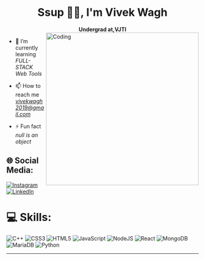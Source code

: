 <h1 align="center">Ssup 👋🏻, I'm Vivek Wagh</h1>
<div align="center"><strong > Undergrad at,VJTI</strong></div>

<img align="right" alt="Coding" width="400" src="https://media.giphy.com/media/i4MAH84pqe2m2aVojc/giphy.gif?cid=ecf05e47b14yeiaqjv2n3zegnq3jznipi6m9yxh63u8j2jwo&ep=v1_gifs_search&rid=giphy.gif&ct=g">

- 🌱 I’m currently learning _FULL-STACK Web Tools_

- 📫 How to reach me *vivekwagh2019@gmail.com*

- ⚡ Fun fact _null is an object_

## 🌐 Social Media:

[![Instagram](https://img.shields.io/badge/Instagram-%23E4405F.svg?logo=Instagram&logoColor=white)](https://instagram.com/k_u_n_a_l_1) [![LinkedIn](https://img.shields.io/badge/LinkedIn-%230077B5.svg?logo=linkedin&logoColor=white)](https://linkedin.com/in/kunalgoudani)

# 💻 Skills:

![C++](https://img.shields.io/badge/c++-%2300599C.svg?style=for-the-badge&logo=c%2B%2B&logoColor=white) ![CSS3](https://img.shields.io/badge/css3-%231572B6.svg?style=for-the-badge&logo=css3&logoColor=white) ![HTML5](https://img.shields.io/badge/html5-%23E34F26.svg?style=for-the-badge&logo=html5&logoColor=white) ![JavaScript](https://img.shields.io/badge/javascript-%23323330.svg?style=for-the-badge&logo=javascript&logoColor=%23F7DF1E) ![NodeJS](https://img.shields.io/badge/node.js-6DA55F?style=for-the-badge&logo=node.js&logoColor=white) ![React](https://img.shields.io/badge/react-%2320232a.svg?style=for-the-badge&logo=react&logoColor=%2361DAFB) ![MongoDB](https://img.shields.io/badge/MongoDB-%234ea94b.svg?style=for-the-badge&logo=mongodb&logoColor=white) ![MariaDB](https://img.shields.io/badge/MariaDB-003545?style=for-the-badge&logo=mariadb&logoColor=white)
![Python](https://img.shields.io/badge/python-3670A0?style=for-the-badge&logo=python&logoColor=ffdd54) 

---
